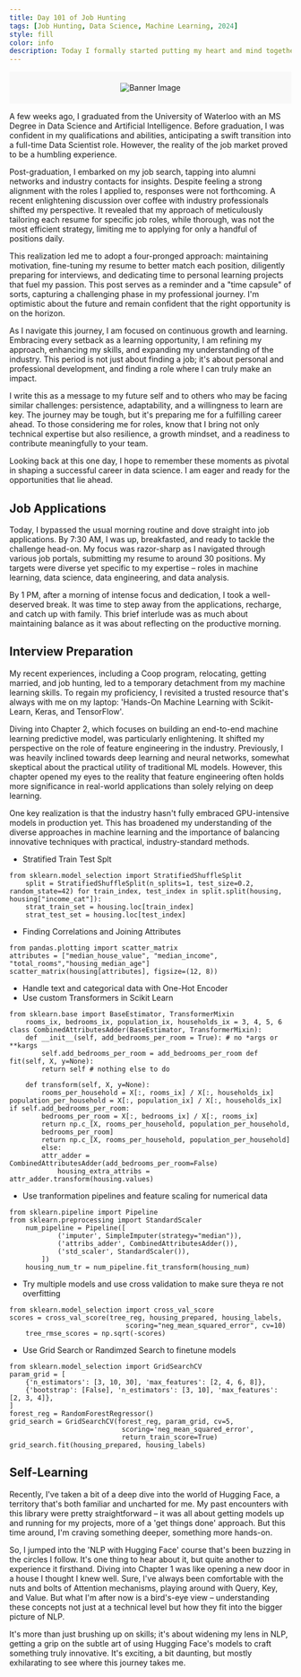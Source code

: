 ```yaml
---
title: Day 101 of Job Hunting
tags: [Job Hunting, Data Science, Machine Learning, 2024]
style: fill
color: info
description: Today I formally started putting my heart and mind together to control my life and set milestones for myself.
---
```

<div style="width: 100%; height: auto; background-color: #f8f8f8; text-align: center; padding: 20px 0;">
  <img src="/assets/post_images/UW_Umaid.jpg" alt="Banner Image" style="max-width: 100%; height: auto;">
</div>

A few weeks ago, I graduated from the University of Waterloo with an MS Degree in Data Science and Artificial Intelligence. Before graduation, I was confident in my qualifications and abilities, anticipating a swift transition into a full-time Data Scientist role. However, the reality of the job market proved to be a humbling experience.

Post-graduation, I embarked on my job search, tapping into alumni networks and industry contacts for insights. Despite feeling a strong alignment with the roles I applied to, responses were not forthcoming. A recent enlightening discussion over coffee with industry professionals shifted my perspective. It revealed that my approach of meticulously tailoring each resume for specific job roles, while thorough, was not the most efficient strategy, limiting me to applying for only a handful of positions daily.

This realization led me to adopt a four-pronged approach: maintaining motivation, fine-tuning my resume to better match each position, diligently preparing for interviews, and dedicating time to personal learning projects that fuel my passion. This post serves as a reminder and a "time capsule" of sorts, capturing a challenging phase in my professional journey. I'm optimistic about the future and remain confident that the right opportunity is on the horizon.

As I navigate this journey, I am focused on continuous growth and learning. Embracing every setback as a learning opportunity, I am refining my approach, enhancing my skills, and expanding my understanding of the industry. This period is not just about finding a job; it's about personal and professional development, and finding a role where I can truly make an impact.

I write this as a message to my future self and to others who may be facing similar challenges: persistence, adaptability, and a willingness to learn are key. The journey may be tough, but it's preparing me for a fulfilling career ahead. To those considering me for roles, know that I bring not only technical expertise but also resilience, a growth mindset, and a readiness to contribute meaningfully to your team.

Looking back at this one day, I hope to remember these moments as pivotal in shaping a successful career in data science. I am eager and ready for the opportunities that lie ahead.

## Job Applications

Today, I bypassed the usual morning routine and dove straight into job applications. By 7:30 AM, I was up, breakfasted, and ready to tackle the challenge head-on. My focus was razor-sharp as I navigated through various job portals, submitting my resume to around 30 positions. My targets were diverse yet specific to my expertise – roles in machine learning, data science, data engineering, and data analysis.

By 1 PM, after a morning of intense focus and dedication, I took a well-deserved break. It was time to step away from the applications, recharge, and catch up with family. This brief interlude was as much about maintaining balance as it was about reflecting on the productive morning.

## Interview Preparation

My recent experiences, including a Coop program, relocating, getting married, and job hunting, led to a temporary detachment from my machine learning skills. To regain my proficiency, I revisited a trusted resource that's always with me on my laptop: 'Hands-On Machine Learning with Scikit-Learn, Keras, and TensorFlow'.

Diving into Chapter 2, which focuses on building an end-to-end machine learning predictive model, was particularly enlightening. It shifted my perspective on the role of feature engineering in the industry. Previously, I was heavily inclined towards deep learning and neural networks, somewhat skeptical about the practical utility of traditional ML models. However, this chapter opened my eyes to the reality that feature engineering often holds more significance in real-world applications than solely relying on deep learning.

One key realization is that the industry hasn't fully embraced GPU-intensive models in production yet. This has broadened my understanding of the diverse approaches in machine learning and the importance of balancing innovative techniques with practical, industry-standard methods.

- Stratified Train Test Splt

```
from sklearn.model_selection import StratifiedShuffleSplit
    split = StratifiedShuffleSplit(n_splits=1, test_size=0.2, random_state=42) for train_index, test_index in split.split(housing, housing["income_cat"]):
    strat_train_set = housing.loc[train_index]
    strat_test_set = housing.loc[test_index]
```

- Finding Correlations and Joining Attributes

```
from pandas.plotting import scatter_matrix
attributes = ["median_house_value", "median_income", "total_rooms","housing_median_age"]
scatter_matrix(housing[attributes], figsize=(12, 8))
```

- Handle text and categorical data with One-Hot Encoder
- Use custom Transformers in Scikit Learn

```
from sklearn.base import BaseEstimator, TransformerMixin
    rooms_ix, bedrooms_ix, population_ix, households_ix = 3, 4, 5, 6
class CombinedAttributesAdder(BaseEstimator, TransformerMixin):
    def __init__(self, add_bedrooms_per_room = True): # no *args or **kargs
        self.add_bedrooms_per_room = add_bedrooms_per_room def fit(self, X, y=None):
        return self # nothing else to do 

    def transform(self, X, y=None):
        rooms_per_household = X[:, rooms_ix] / X[:, households_ix] population_per_household = X[:, population_ix] / X[:, households_ix] if self.add_bedrooms_per_room:
        bedrooms_per_room = X[:, bedrooms_ix] / X[:, rooms_ix]
        return np.c_[X, rooms_per_household, population_per_household,
        bedrooms_per_room]
        return np.c_[X, rooms_per_household, population_per_household]
        else:
        attr_adder = CombinedAttributesAdder(add_bedrooms_per_room=False)
            housing_extra_attribs = attr_adder.transform(housing.values)
```

- Use tranformation pipelines and feature scaling for numerical data
```
from sklearn.pipeline import Pipeline
from sklearn.preprocessing import StandardScaler
    num_pipeline = Pipeline([
            ('imputer', SimpleImputer(strategy="median")),
            ('attribs_adder', CombinedAttributesAdder()),
            ('std_scaler', StandardScaler()),
        ])
    housing_num_tr = num_pipeline.fit_transform(housing_num)
```

- Try multiple models and use cross validation to make sure theya re not overfitting

```
from sklearn.model_selection import cross_val_score
scores = cross_val_score(tree_reg, housing_prepared, housing_labels,
                             scoring="neg_mean_squared_error", cv=10)
    tree_rmse_scores = np.sqrt(-scores)
```

- Use Grid Search or Randimzed Search to finetune models

```
from sklearn.model_selection import GridSearchCV
param_grid = [
    {'n_estimators': [3, 10, 30], 'max_features': [2, 4, 6, 8]},
    {'bootstrap': [False], 'n_estimators': [3, 10], 'max_features': [2, 3, 4]},
]
forest_reg = RandomForestRegressor()
grid_search = GridSearchCV(forest_reg, param_grid, cv=5,
                            scoring='neg_mean_squared_error',
                            return_train_score=True)
grid_search.fit(housing_prepared, housing_labels)
```

## Self-Learning

Recently, I've taken a bit of a deep dive into the world of Hugging Face, a territory that's both familiar and uncharted for me. My past encounters with this library were pretty straightforward – it was all about getting models up and running for my projects, more of a 'get things done' approach. But this time around, I'm craving something deeper, something more hands-on.

So, I jumped into the 'NLP with Hugging Face' course that's been buzzing in the circles I follow. It's one thing to hear about it, but quite another to experience it firsthand. Diving into Chapter 1 was like opening a new door in a house I thought I knew well. Sure, I've always been comfortable with the nuts and bolts of Attention mechanisms, playing around with Query, Key, and Value. But what I'm after now is a bird's-eye view – understanding these concepts not just at a technical level but how they fit into the bigger picture of NLP.

It's more than just brushing up on skills; it's about widening my lens in NLP, getting a grip on the subtle art of using Hugging Face's models to craft something truly innovative. It's exciting, a bit daunting, but mostly exhilarating to see where this journey takes me.

